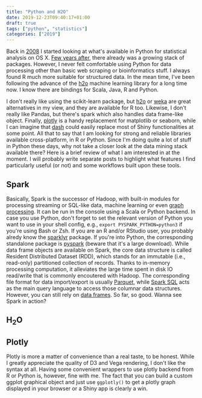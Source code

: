 ```yaml
---
title: "Python and H2O"
date: 2019-12-23T09:40:17+01:00
draft: true
tags: ["python", "statistics"]
categories: ["2019"]
---
```


Back in [2008](/post/python-scientific-packages/) I started looking at what's available in Python for statistical analysis on OS X. [Few years after](/post/python-for-statistical-computing/), there already was a growing stack of packages. However, I never felt comfortable using Python for data processing other than basic web scraping or bioinformatics stuff. I always found R much more suitable for structured data. In the mean time, I've been following the advance of the [h2o](https://www.h2o.ai) machine learning library for a long time now. I know there are bindings for Scala, Java, R and Python.

I don't really like using the scikit-learn package, but [h2o](http://docs.h2o.ai/h2o/latest-stable/h2o-py/docs/intro.html) or [weka](https://pypi.org/project/python-weka-wrapper3/) are great alternatives in my view, and they are available for R too. Likewise, I don't really like Pandas, but there's spark which also handles data frame-like object. Finally, [plotly](https://plot.ly/python/) is a handy replacement for matplotlib or seaborn, while I can imagine that [dash](https://plot.ly/dash/) could easily replace most of Shiny functionalities at some point. All that to say that I am looking for strong and reliable libraries available cross-platform, in R or Python. Since I'm doing quite a lot of stuff in Python these days, why not take a closer look at the data mining stack available there? Here is a brief review of what I am interested in at the moment. I will probably write separate posts to highlight what features I find particularly useful (or not) and some workflows built upon these tools.



## Spark

Basically, Spark is the successor of Hadoop, with built-in modules for processing streaming or SQL-like data, machine learning or even [graph processing](https://spark.apache.org/docs/latest/graphx-programming-guide.html). It can be run in the console using a Scala or Python backend. In case you use Python, don't forget to set the relevant version of Python you want to use in your shell config, e.g., `export PYSPARK_PYTHON=python3` if you're using Bash or Zsh. If you are an R and/or RStudio user, you probably alredy know the [sparklyr](https://spark.rstudio.com) package. If you're into Python, the corresponding standalone package is [pyspark](https://pypi.org/project/pyspark/) (beware that it's a large download). While data frame objects are available on Spark, the core data structure is called Resident Distributed Dataset (RDD), which stands for an immutable (i.e., read-only) partitioned collection of records. Thanks to in-memory processing computation, it alleviates the large time spent in disk IO read/write that is commonly encoutered with Hadoop. The corresponding file format for data import/export is usually [Parquet](https://spark.apache.org/docs/latest/sql-data-sources-parquet.html), while [Spark SQL](https://spark.apache.org/sql/) acts as the main query language to access those columnar data structures. However, you can still rely on [data frames](https://docs.databricks.com/spark/latest/dataframes-datasets/introduction-to-dataframes-python.html). So far, so good. Wanna see Spark in action?



## H<sub>2</sub>O





##  Plotly

Plotly is more a matter of convenience than a real taste, to be honest. While I greatly appreciate the quality of D3 and Vega rendering, I don't like the syntax at all. Having some convenient wrappers to use plotly backend from R or Python is, however, fine with me. The fact that you can build a custom ggplot graphical object and just use `ggplotly()` to get a plotly graph displayed in your browser or a Shiny app is clearly a win.